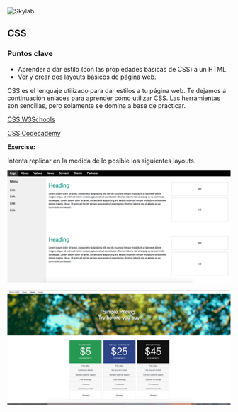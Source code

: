 <img src="http://www.skylabcoders.com/images/403/default.png" alt="Skylab" style="width:200px;height:45px;">

## CSS

### Puntos clave

- Aprender a dar estilo (con las propiedades básicas de CSS) a un HTML.
- Ver y crear dos layouts básicos de página web.

CSS es el lenguaje utilizado para dar estilos a tu página web. Te dejamos a continuación enlaces para aprender cómo utilizar CSS. 
Las herramientas son sencillas, pero solamente se domina a base de practicar. 

[CSS W3Schools](https://www.w3schools.com/css/exercise.asp)

[CSS Codecademy](https://www.codecademy.com/learn/learn-css)

**Exercise:**

Intenta replicar en la medida de lo posible los siguientes layouts.

![](img/tema6-1.png)

![](img/tema6-2.png)